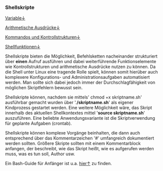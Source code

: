 ### Shellskripte

[Variable↓](/kapitel-4-arbeiten-im-terminal/shellskripte/variable.md)

[Arithmetische Ausdrücke↓](/kapitel-4-arbeiten-im-terminal/shellskripte/arithmetische-ausdrucke.md)

[Kommandos und Kontrollstrukturen↓](/kapitel-4-arbeiten-im-terminal/shellskripte/kommandos-und-kontrollstrukturen.md)

[Shellfunktionen↓](/kapitel-4-arbeiten-im-terminal/shellskripte/shellfunktionen.md)

Shellskripte bieten die Möglichkeit, Befehlsketten nacheinander strukturiert über **einen** Aufruf ausführen und dabei weiterführende Funktionselemente wie Kontrollstrukturen und arithmetische Ausdrücke nutzen zu können. Da die Shell unter Linux eine tragende Rolle spielt, können somit hierüber auch komplexere Konfigurations- und Administrationsaufgaben automatisiert werden. Man sollte sich dabei jedoch immer der Durchschlagfähigkeit von möglichen Skriptfehlern bewusst sein.

Shellskripte können, nachdem sie mittels' chmod +x skriptname.sh' ausführbar gemacht wurden über '.**/skriptname.sh**' als eigener Kindprozess gestartet werden. Eine weitere Möglichkeit wäre, das Skript innerhalb des aktuellen Shellkontextes mittel '**source skriptname.sh**' auszuführen. Eine beliebte Anwendungsvariante ist die Skriptverwendung für geplante Aufgaben \(crontab\).

Shellskripte können komplexe Vorgänge beinhalten, die dann auch entsprechend über das Kommentarzeichen '\#' umfangreich dokumentiert werden sollten. Größere Skripte sollten mit einem Kommentarblock anfangen, der beschreibt, wie das Skript heißt, wie es aufgerufen werden muss, was es tun soll, Author usw.

Ein Bash-Guide für Anfänger ist u.a. [hier&uarr;](https://wiki.ubuntuusers.de/Shell/Bash-Skripting-Guide_f%C3%BCr_Anf%C3%A4nger/) zu finden.


